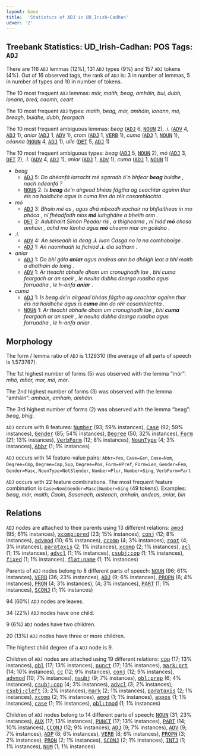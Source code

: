 ```yaml
---
layout: base
title:  'Statistics of ADJ in UD_Irish-Cadhan'
udver: '2'
---
```


## Treebank Statistics: UD_Irish-Cadhan: POS Tags: `ADJ`

There are 116 `ADJ` lemmas (12%), 131 `ADJ` types (9%) and 157 `ADJ` tokens (4%).
Out of 16 observed tags, the rank of `ADJ` is: 3 in number of lemmas, 5 in number of types and 10 in number of tokens.

The 10 most frequent `ADJ` lemmas: <em>mór, maith, beag, amháin, buí, dubh, ionann, breá, caomh, ceart</em>

The 10 most frequent `ADJ` types:  <em>maith, beag, mór, amháin, ionann, mó, breagh, buidhe, dubh, feargach</em>

The 10 most frequent ambiguous lemmas: <em>beag</em> (<tt><a href="ga_cadhan-pos-ADJ.html">ADJ</a></tt> 6, <tt><a href="ga_cadhan-pos-NOUN.html">NOUN</a></tt> 2), <em>.i.</em> (<tt><a href="ga_cadhan-pos-ADV.html">ADV</a></tt> 4, <tt><a href="ga_cadhan-pos-ADJ.html">ADJ</a></tt> 1), <em>aniar</em> (<tt><a href="ga_cadhan-pos-ADJ.html">ADJ</a></tt> 1, <tt><a href="ga_cadhan-pos-ADV.html">ADV</a></tt> 1), <em>crom</em> (<tt><a href="ga_cadhan-pos-ADJ.html">ADJ</a></tt> 1, <tt><a href="ga_cadhan-pos-VERB.html">VERB</a></tt> 1), <em>cuma</em> (<tt><a href="ga_cadhan-pos-ADJ.html">ADJ</a></tt> 1, <tt><a href="ga_cadhan-pos-NOUN.html">NOUN</a></tt> 1), <em>céanna</em> (<tt><a href="ga_cadhan-pos-NOUN.html">NOUN</a></tt> 4, <tt><a href="ga_cadhan-pos-ADJ.html">ADJ</a></tt> 1), <em>uile</em> (<tt><a href="ga_cadhan-pos-DET.html">DET</a></tt> 5, <tt><a href="ga_cadhan-pos-ADJ.html">ADJ</a></tt> 1)

The 10 most frequent ambiguous types:  <em>beag</em> (<tt><a href="ga_cadhan-pos-ADJ.html">ADJ</a></tt> 5, <tt><a href="ga_cadhan-pos-NOUN.html">NOUN</a></tt> 2), <em>mó</em> (<tt><a href="ga_cadhan-pos-ADJ.html">ADJ</a></tt> 3, <tt><a href="ga_cadhan-pos-DET.html">DET</a></tt> 2), <em>.i.</em> (<tt><a href="ga_cadhan-pos-ADV.html">ADV</a></tt> 4, <tt><a href="ga_cadhan-pos-ADJ.html">ADJ</a></tt> 1), <em>aniar</em> (<tt><a href="ga_cadhan-pos-ADJ.html">ADJ</a></tt> 1, <tt><a href="ga_cadhan-pos-ADV.html">ADV</a></tt> 1), <em>cuma</em> (<tt><a href="ga_cadhan-pos-ADJ.html">ADJ</a></tt> 1, <tt><a href="ga_cadhan-pos-NOUN.html">NOUN</a></tt> 1)


* <em>beag</em>
  * <tt><a href="ga_cadhan-pos-ADJ.html">ADJ</a></tt> 5: <em>Do dhéanfá iarracht mé sgaradh ó'n bhfear <b>beag</b> buidhe , nach ndéanfá ?</em>
  * <tt><a href="ga_cadhan-pos-NOUN.html">NOUN</a></tt> 2: <em>Is <b>beag</b> de'n airgead bhéas fágtha ag ceachtar againn thar éis na hoidhche agus is cuma linn do réir cosamhlachta .</em>
* <em>mó</em>
  * <tt><a href="ga_cadhan-pos-ADJ.html">ADJ</a></tt> 3: <em>Bhain mé as , agus dhá mbeadh eochair na bhflaitheas in mo phóca , ní fhéadfadh níos <b>mó</b> luthgháire a bheith orm .</em>
  * <tt><a href="ga_cadhan-pos-DET.html">DET</a></tt> 2: <em>Adubhairt Símón Peadar ris , a thighearna , ní hiád <b>mó</b> chosa amhaín , achd mo lámha agus <b>mó</b> cheann mar an gcédna .</em>
* <em>.i.</em>
  * <tt><a href="ga_cadhan-pos-ADV.html">ADV</a></tt> 4: <em>An seiseadh la deag <b>.i.</b> luan Casga no la na comhoboige .</em>
  * <tt><a href="ga_cadhan-pos-ADJ.html">ADJ</a></tt> 1: <em>An naomhadh la fichiod <b>.i.</b> dia satharn .</em>
* <em>aniar</em>
  * <tt><a href="ga_cadhan-pos-ADJ.html">ADJ</a></tt> 1: <em>Do bhí gála <b>aniar</b> agus andeas ann ba dhóigh leat a bhí maith a dhóthain do loing .</em>
  * <tt><a href="ga_cadhan-pos-ADV.html">ADV</a></tt> 1: <em>Ar tteacht abhaile dhom um cronughadh lae , bhí cuma feargach ar an speir , le neulta dubha dearga ruadha agus forruadha , le h-anfa <b>aniar</b> .</em>
* <em>cuma</em>
  * <tt><a href="ga_cadhan-pos-ADJ.html">ADJ</a></tt> 1: <em>Is beag de'n airgead bhéas fágtha ag ceachtar againn thar éis na hoidhche agus is <b>cuma</b> linn do réir cosamhlachta .</em>
  * <tt><a href="ga_cadhan-pos-NOUN.html">NOUN</a></tt> 1: <em>Ar tteacht abhaile dhom um cronughadh lae , bhí <b>cuma</b> feargach ar an speir , le neulta dubha dearga ruadha agus forruadha , le h-anfa aniar .</em>

## Morphology

The form / lemma ratio of `ADJ` is 1.129310 (the average of all parts of speech is 1.573787).

The 1st highest number of forms (5) was observed with the lemma “mór”: <em>mhó, mhór, mor, mó, mór</em>.

The 2nd highest number of forms (3) was observed with the lemma “amháin”: <em>amhain, amhaín, amháin</em>.

The 3rd highest number of forms (2) was observed with the lemma “beag”: <em>beag, bhig</em>.

`ADJ` occurs with 8 features: <tt><a href="ga_cadhan-feat-Number.html">Number</a></tt> (93; 59% instances), <tt><a href="ga_cadhan-feat-Case.html">Case</a></tt> (92; 59% instances), <tt><a href="ga_cadhan-feat-Gender.html">Gender</a></tt> (85; 54% instances), <tt><a href="ga_cadhan-feat-Degree.html">Degree</a></tt> (50; 32% instances), <tt><a href="ga_cadhan-feat-Form.html">Form</a></tt> (21; 13% instances), <tt><a href="ga_cadhan-feat-VerbForm.html">VerbForm</a></tt> (12; 8% instances), <tt><a href="ga_cadhan-feat-NounType.html">NounType</a></tt> (4; 3% instances), <tt><a href="ga_cadhan-feat-Abbr.html">Abbr</a></tt> (1; 1% instances)

`ADJ` occurs with 14 feature-value pairs: `Abbr=Yes`, `Case=Gen`, `Case=Nom`, `Degree=Cmp`, `Degree=Cmp,Sup`, `Degree=Pos`, `Form=HPref`, `Form=Len`, `Gender=Fem`, `Gender=Masc`, `NounType=NotSlender`, `Number=Plur`, `Number=Sing`, `VerbForm=Part`

`ADJ` occurs with 22 feature combinations.
The most frequent feature combination is `Case=Nom|Gender=Masc|Number=Sing` (49 tokens).
Examples: <em>beag, mór, maith, Caoin, Sasanach, aisteach, amhain, andeas, aniar, bin</em>


## Relations

`ADJ` nodes are attached to their parents using 13 different relations: <tt><a href="ga_cadhan-dep-amod.html">amod</a></tt> (95; 61% instances), <tt><a href="ga_cadhan-dep-xcomp-pred.html">xcomp:pred</a></tt> (23; 15% instances), <tt><a href="ga_cadhan-dep-conj.html">conj</a></tt> (12; 8% instances), <tt><a href="ga_cadhan-dep-advmod.html">advmod</a></tt> (10; 6% instances), <tt><a href="ga_cadhan-dep-ccomp.html">ccomp</a></tt> (4; 3% instances), <tt><a href="ga_cadhan-dep-root.html">root</a></tt> (4; 3% instances), <tt><a href="ga_cadhan-dep-parataxis.html">parataxis</a></tt> (2; 1% instances), <tt><a href="ga_cadhan-dep-xcomp.html">xcomp</a></tt> (2; 1% instances), <tt><a href="ga_cadhan-dep-acl.html">acl</a></tt> (1; 1% instances), <tt><a href="ga_cadhan-dep-advcl.html">advcl</a></tt> (1; 1% instances), <tt><a href="ga_cadhan-dep-csubj-cop.html">csubj:cop</a></tt> (1; 1% instances), <tt><a href="ga_cadhan-dep-fixed.html">fixed</a></tt> (1; 1% instances), <tt><a href="ga_cadhan-dep-flat-name.html">flat:name</a></tt> (1; 1% instances)

Parents of `ADJ` nodes belong to 8 different parts of speech: <tt><a href="ga_cadhan-pos-NOUN.html">NOUN</a></tt> (96; 61% instances), <tt><a href="ga_cadhan-pos-VERB.html">VERB</a></tt> (36; 23% instances), <tt><a href="ga_cadhan-pos-ADJ.html">ADJ</a></tt> (9; 6% instances), <tt><a href="ga_cadhan-pos-PROPN.html">PROPN</a></tt> (6; 4% instances), <tt><a href="ga_cadhan-pos-PRON.html">PRON</a></tt> (4; 3% instances),  (4; 3% instances), <tt><a href="ga_cadhan-pos-PART.html">PART</a></tt> (1; 1% instances), <tt><a href="ga_cadhan-pos-SCONJ.html">SCONJ</a></tt> (1; 1% instances)

94 (60%) `ADJ` nodes are leaves.

34 (22%) `ADJ` nodes have one child.

9 (6%) `ADJ` nodes have two children.

20 (13%) `ADJ` nodes have three or more children.

The highest child degree of a `ADJ` node is 9.

Children of `ADJ` nodes are attached using 19 different relations: <tt><a href="ga_cadhan-dep-cop.html">cop</a></tt> (17; 13% instances), <tt><a href="ga_cadhan-dep-obl.html">obl</a></tt> (17; 13% instances), <tt><a href="ga_cadhan-dep-punct.html">punct</a></tt> (17; 13% instances), <tt><a href="ga_cadhan-dep-mark-prt.html">mark:prt</a></tt> (14; 10% instances), <tt><a href="ga_cadhan-dep-cc.html">cc</a></tt> (12; 9% instances), <tt><a href="ga_cadhan-dep-conj.html">conj</a></tt> (12; 9% instances), <tt><a href="ga_cadhan-dep-advmod.html">advmod</a></tt> (10; 7% instances), <tt><a href="ga_cadhan-dep-nsubj.html">nsubj</a></tt> (9; 7% instances), <tt><a href="ga_cadhan-dep-obl-prep.html">obl:prep</a></tt> (6; 4% instances), <tt><a href="ga_cadhan-dep-csubj-cop.html">csubj:cop</a></tt> (4; 3% instances), <tt><a href="ga_cadhan-dep-advcl.html">advcl</a></tt> (3; 2% instances), <tt><a href="ga_cadhan-dep-csubj-cleft.html">csubj:cleft</a></tt> (3; 2% instances), <tt><a href="ga_cadhan-dep-mark.html">mark</a></tt> (2; 1% instances), <tt><a href="ga_cadhan-dep-parataxis.html">parataxis</a></tt> (2; 1% instances), <tt><a href="ga_cadhan-dep-xcomp.html">xcomp</a></tt> (2; 1% instances), <tt><a href="ga_cadhan-dep-amod.html">amod</a></tt> (1; 1% instances), <tt><a href="ga_cadhan-dep-appos.html">appos</a></tt> (1; 1% instances), <tt><a href="ga_cadhan-dep-case.html">case</a></tt> (1; 1% instances), <tt><a href="ga_cadhan-dep-obl-tmod.html">obl:tmod</a></tt> (1; 1% instances)

Children of `ADJ` nodes belong to 14 different parts of speech: <tt><a href="ga_cadhan-pos-NOUN.html">NOUN</a></tt> (31; 23% instances), <tt><a href="ga_cadhan-pos-AUX.html">AUX</a></tt> (17; 13% instances), <tt><a href="ga_cadhan-pos-PUNCT.html">PUNCT</a></tt> (17; 13% instances), <tt><a href="ga_cadhan-pos-PART.html">PART</a></tt> (14; 10% instances), <tt><a href="ga_cadhan-pos-CCONJ.html">CCONJ</a></tt> (12; 9% instances), <tt><a href="ga_cadhan-pos-ADJ.html">ADJ</a></tt> (9; 7% instances), <tt><a href="ga_cadhan-pos-ADV.html">ADV</a></tt> (9; 7% instances), <tt><a href="ga_cadhan-pos-ADP.html">ADP</a></tt> (8; 6% instances), <tt><a href="ga_cadhan-pos-VERB.html">VERB</a></tt> (8; 6% instances), <tt><a href="ga_cadhan-pos-PROPN.html">PROPN</a></tt> (3; 2% instances), <tt><a href="ga_cadhan-pos-PRON.html">PRON</a></tt> (2; 1% instances), <tt><a href="ga_cadhan-pos-SCONJ.html">SCONJ</a></tt> (2; 1% instances), <tt><a href="ga_cadhan-pos-INTJ.html">INTJ</a></tt> (1; 1% instances), <tt><a href="ga_cadhan-pos-NUM.html">NUM</a></tt> (1; 1% instances)

